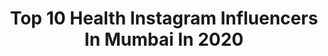 ---
title: Top 10 Health Instagram Influencers In Mumbai In 2020
description: >-
  Find top health Instagram influencers in Mumbai in 2020. Most popular hashtags: #health #mumbai #stayhome #staysafe.
platform: Instagram
profiles:
  - username: "indianwomenblog"
    fullname: >-
      Indian Women Blog
    location: "India"
    followers: 56540
    engagement: 190
    commentsToLikes: 0.006255
    id: ck6ufd6utwci10j713nvgdjib
    verified: false
    hashtags: "#policeforce, #illustration, #sheroes, #health"
  - username: "officialgarimajain"
    fullname: >-
      Garima Jain
    location: "India"
    followers: 160931
    engagement: 386
    commentsToLikes: 0.027131
    id: ck5zkt1knk3zc0i14t0e2ogca
    verified: true
    hashtags: "#handmade, #shivji, #influencerlife, #fashionblogger"
  - username: "ranjinijose"
    fullname: >-
      Jaya Ranjini Jose 'JRJ'
    location: "India"
    followers: 83220
    engagement: 495
    commentsToLikes: 0.022841
    id: ck14hmzreb4zh0i1991m2aiad
    verified: true
    hashtags: "#lovelytimes, #weshallovercome, #moms, #myonlyconstant"
  - username: "madhavisameer24"
    fullname: >-
      Madhavi & Sameer Shetty
    location: "India"
    followers: 41524
    engagement: 297
    commentsToLikes: 0.011205
    id: ck1353mpuzj7q0i19jijyojv1
    verified: false
    hashtags: "#summerfruit, #discussion, #dialogue, #morningroutine"
  - username: "myfoodcrushh"
    fullname: >-
      Pandey Ji Ka Beta Hu
    location: "India"
    followers: 6394
    engagement: 890
    commentsToLikes: 0.214014
    id: ckaoz8g6rktw60i78saa60q4u
    verified: false
    hashtags: "#foodcoma, #sunday, #foodlove, #travelgram"
  - username: "jpniks"
    fullname: >-
      Chicken schezwan
    location: "India"
    followers: 15077
    engagement: 442
    commentsToLikes: 0.009369
    id: ck5bwquiwm8cb0i11sagj1exz
    verified: false
    hashtags: "#grainyphoto, #happy, #motorsports, #blue"
  - username: "foodies_of_rourkela"
    fullname: >-
      Foodies of Rourkela
    location: "India"
    followers: 4491
    engagement: 1101
    commentsToLikes: 0.187498
    id: ckaowdv128i1r0i785c9o02gx
    verified: false
    hashtags: "#juice, #butterchicken, #foodinstagram, #mandapitha"
  - username: "poppyjabbal"
    fullname: >-
      Poppy Jabbal
    location: "India"
    followers: 136411
    engagement: 122
    commentsToLikes: 0.025283
    id: ck0vzx6fxbbq70i19d14tbqr8
    verified: true
    hashtags: "#freedom, #chill, #princess, #friends"
  - username: "foodieegirl0"
    fullname: >-
      Pari || Foodie & Drinker
    location: "India"
    followers: 5038
    engagement: 1248
    commentsToLikes: 0.288081
    id: ck9wdv98shf1y0j785gjorqok
    verified: false
    hashtags: "#cake, #strawberries, #sweet, #coldweatherfood"
  - username: "womaniloveyou"
    fullname: >-
      Jas Sagu
    location: "India"
    followers: 215093
    engagement: 103
    commentsToLikes: 0.022460
    id: ck15rz3e8af610i19v5x8gb1j
    verified: false
    hashtags: "#traveldiaries, #stayhealthy, #wednesdayvibes, #lawofattraction"
---